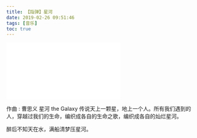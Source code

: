 ```yaml
---
title: 【指弹】星河
date: 2019-02-26 09:51:46
tags: [音乐]
toc: true
---
```


<iframe src="//player.bilibili.com/player.html?aid=44702451&cid=78259848&page=1" scrolling="no" border="0" frameborder="no" framespacing="0" allowfullscreen="true"> </iframe>

作曲 : 曹思义
星河 the Galaxy
传说天上一颗星，地上一个人。所有我们遇到的人，穿越过我们的生命，编织成各自的生命之歌，编织成各自的灿烂星河。

醉后不知天在水，满船清梦压星河。
